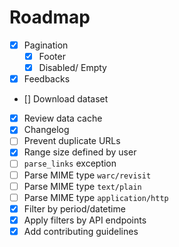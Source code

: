 # Roadmap

- [x] Pagination
    - [x] Footer
    - [x] Disabled/ Empty
- [x] Feedbacks
- [] Download dataset
- [x] Review data cache
- [x] Changelog
- [ ] Prevent duplicate URLs
- [x] Range size defined by user
- [ ] `parse_links` exception
- [ ] Parse MIME type `warc/revisit`
- [ ] Parse MIME type `text/plain`
- [ ] Parse MIME type `application/http`
- [x] Filter by period/datetime
- [x] Apply filters by API endpoints
- [x] Add contributing guidelines
